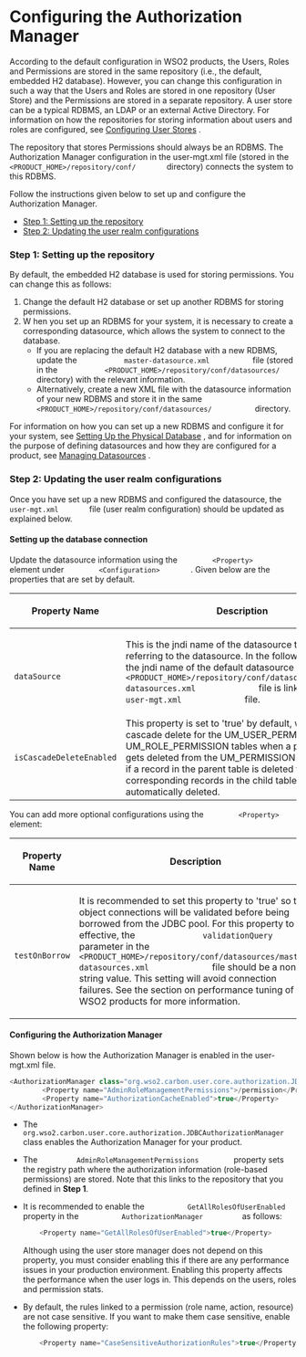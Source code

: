# Configuring the Authorization Manager

According to the default configuration in WSO2 products, the Users,
Roles and Permissions are stored in the same repository (i.e., the
default, embedded H2 database). However, you can change this
configuration in such a way that the Users and Roles are stored in one
repository (User Store) and the Permissions are stored in a separate
repository. A user store can be a typical RDBMS, an LDAP or an external
Active Directory. For information on how the repositories for storing
information about users and roles are configured, see [Configuring User
Stores](_Configuring_User_Stores_) .

The repository that stores Permissions should always be an RDBMS. The
Authorization Manager configuration in the user-mgt.xml file (stored in
the `         <PRODUCT_HOME>/repository/conf/        ` directory)
connects the system to this RDBMS.

Follow the instructions given below to set up and configure the
Authorization Manager.

-   [Step 1: Setting up the
    repository](#ConfiguringtheAuthorizationManager-Step1:Settinguptherepository)
-   [Step 2: Updating the user realm
    configurations](#ConfiguringtheAuthorizationManager-Step2:Updatingtheuserrealmconfigurations)

### Step 1: Setting up the repository

By default, the embedded H2 database is used for storing permissions.
You can change this as follows:

1.  Change the default H2 database or set up another RDBMS for storing
    permissions.
2.  W hen you set up an RDBMS for your system, it is necessary to create
    a corresponding datasource, which allows the system to connect to
    the database.
    -   If you are replacing the default H2 database with a new RDBMS,
        update the `            master-datasource.xml           ` file
        (stored in the
        `            <PRODUCT_HOME>/repository/conf/datasources/           `
        directory) with the relevant information.
    -   Alternatively, create a new XML file with the datasource
        information of your new RDBMS and store it in the same
        `            <PRODUCT_HOME>/repository/conf/datasources/           `
        directory.

For information on how you can set up a new RDBMS and configure it for
your system, see [Setting Up the Physical
Database](_Setting_up_the_Physical_Database_) , and for information on
the purpose of defining datasources and how they are configured for a
product, see [Managing Datasources](_Managing_Datasources_) .

### Step 2: Updating the user realm configurations

Once you have set up a new RDBMS and configured the datasource, the
`         user-mgt.xml        ` file (user realm configuration) should
be updated as explained below.

#### Setting up the database connection

Update the datasource information using the
`         <Property>        ` element under
`         <Configuration>        ` . Given below are the properties that
are set by default.

<table>
<colgroup>
<col style="width: 33%" />
<col style="width: 33%" />
<col style="width: 33%" />
</colgroup>
<thead>
<tr class="header">
<th><p>Property Name</p></th>
<th><p>Description</p></th>
<th>Mandatory/Optional</th>
</tr>
</thead>
<tbody>
<tr class="odd">
<td><code>             dataSource            </code></td>
<td><p>This is the jndi name of the datasource that is used for referring to the datasource. In the following example, the jndi name of the default datasource defined in the <code>              &lt;PRODUCT_HOME&gt;/repository/conf/datasources/master-datasources.xml             </code> file is linked from the <code>              user-mgt.xml             </code> file.</p></td>
<td>Mandatory</td>
</tr>
<tr class="even">
<td><pre><code>isCascadeDeleteEnabled</code></pre></td>
<td>This property is set to 'true' by default, which enables cascade delete for the UM_USER_PERMISSION and UM_ROLE_PERMISSION tables when a permission gets deleted from the UM_PERMISSION table. That is, if a record in the parent table is deleted the corresponding records in the child table will be automatically deleted.</td>
<td>Mandatory</td>
</tr>
</tbody>
</table>

You can add more optional configurations using the
`         <Property>        ` element:

<table>
<colgroup>
<col style="width: 33%" />
<col style="width: 33%" />
<col style="width: 33%" />
</colgroup>
<thead>
<tr class="header">
<th><p>Property Name</p></th>
<th><p>Description</p></th>
<th>Mandatory/Optional</th>
</tr>
</thead>
<tbody>
<tr class="odd">
<td><code>             testOnBorrow            </code></td>
<td><p>It is recommended to set this property to 'true' so that object connections will be validated before being borrowed from the JDBC pool. For this property to be effective, the <code>              validationQuery             </code> parameter in the <code>              &lt;PRODUCT_HOME&gt;/repository/conf/datasources/master-datasources.xml             </code> file should be a non-string value. This setting will avoid connection failures. See the section on performance tuning of WSO2 products for more information.</p></td>
<td>Optional</td>
</tr>
</tbody>
</table>

#### Configuring the Authorization Manager

Shown below is how the Authorization Manager is enabled in the
user-mgt.xml file.

``` java
<AuthorizationManager class="org.wso2.carbon.user.core.authorization.JDBCAuthorizationManager">
        <Property name="AdminRoleManagementPermissions">/permission</Property>
        <Property name="AuthorizationCacheEnabled">true</Property>
</AuthorizationManager>
```

-   The
    `          org.wso2.carbon.user.core.authorization.JDBCAuthorizationManager         `
    class enables the Authorization Manager for your product.
-   The `          AdminRoleManagementPermissions         ` property
    sets the registry path where the authorization information
    (role-based permissions) are stored. Note that this links to the
    repository that you defined in **Step 1**.
-   It is recommended to enable the
    `           GetAllRolesOfUserEnabled          ` property in the
    `           AuthorizationManager          ` as follows:  

    ``` java
        <Property name="GetAllRolesOfUserEnabled">true</Property>
    ```

    Although using the user store manager does not depend on this
    property, you must consider enabling this if there are any
    performance issues in your production environment. Enabling this
    property affects the performance when the user logs in. This depends
    on the users, roles and permission stats.

-   By default, the rules linked to a permission (role name, action,
    resource) are not case sensitive. If you want to make them case
    sensitive, enable the following property:

    ``` java
        <Property name="CaseSensitiveAuthorizationRules">true</Property>
    ```
